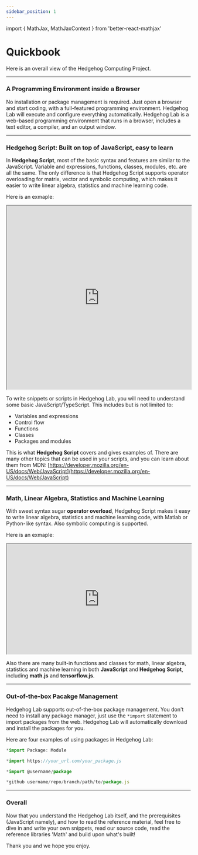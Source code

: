 ```yaml
---
sidebar_position: 1
---
```


import { MathJax, MathJaxContext } from 'better-react-mathjax'

# Quickbook

Here is an overall view of the Hedgehog Computing Project.

---

### A Programming Environment inside a Browser

No installation or package management is required. Just open a browser and start coding, with a full-featured programming environment. Hedgehog Lab will execute and configure everything automatically. Hedgehog Lab is a web-based programming environment that runs in a browser, includes a text editor, a compiler, and an output window.


---


### **Hedgehog Script**: Built on top of JavaScript, easy to learn

In **Hedgehog Script**, most of the basic syntax and features are similar to the JavaScript. Variable and expressions, functions, classes, modules, etc. are all the same. The only difference is that Hedgehog Script supports operator overloading for matrix, vector and symbolic computing, which makes it easier to write linear algebra, statistics and machine learning code.

Here is an exmaple:

<iframe src="https://hlab.app/s/docs/quickbook_demo_1"
    width="100%"
    height="500px">
  </iframe>

To write snippets or scripts in Hedgehog Lab, you will need to understand some basic JavaScript/TypeScript. This includes but is not limited to: 
- Variables and expressions
- Control flow
- Functions
- Classes
- Packages and modules
 

This is what **Hedgehog Script** covers and gives examples of. There are many other topics that can be used in your scripts, and you can learn about them from MDN: [https://developer.mozilla.org/en-US/docs/Web/JavaScript](https://developer.mozilla.org/en-US/docs/Web/JavaScript)

---

### Math, Linear Algebra, Statistics and Machine Learning

With sweet syntax sugar **operator overload**, Hedgehog Script makes it easy to write linear algebra, statistics and machine learning code, with Matlab or Python-like syntax. Also symbolic computing is supported.

Here is an exmaple:


<iframe src="https://hlab.app/s/docs/basic_operation_demo"
    width="100%"
    height="300px">
  </iframe>


Also there are many built-in functions and classes for math, linear algebra, statistics and machine learning in both **JavaScript** and **Hedgehog Script**, including **math.js** and **tensorflow.js**. 

---

### Out-of-the-box Pacakge Management

Hedgehog Lab supports out-of-the-box package management. You don't need to install any package manager, just use the `*import` statement to import packages from the web. Hedgehog Lab will automatically download and install the packages for you.

Here are four examples of using packages in Hedgehog Lab:

```js
*import Package: Module

*import https://your_url.com/your_package.js

*import @username/package

*github username/repo/branch/path/to/package.js
```


---

### Overall

Now that you understand the Hedgehog Lab itself, and the prerequisites (JavaScript namely), and how to read the reference material, feel free to dive in and write your own snippets, read our source code, read the reference libraries 'Math' and build upon what's built! 

Thank you and we hope you enjoy.



